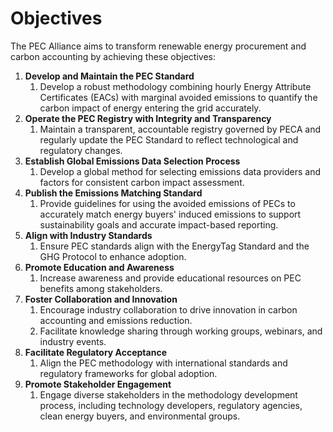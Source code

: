 # Objectives

The PEC Alliance aims to transform renewable energy procurement and carbon accounting by achieving these objectives:

1. **Develop and Maintain the PEC Standard**
   1. Develop a robust methodology combining hourly Energy Attribute Certificates (EACs) with marginal avoided emissions to quantify the carbon impact of energy entering the grid accurately.
2. **Operate the PEC Registry with Integrity and Transparency**
   1. Maintain a transparent, accountable registry governed by PECA and regularly update the PEC Standard to reflect technological and regulatory changes.
3. **Establish Global Emissions Data Selection Process**
   1. Develop a global method for selecting emissions data providers and factors for consistent carbon impact assessment.
4. **Publish the Emissions Matching Standard**
   1. Provide guidelines for using the avoided emissions of PECs to accurately match energy buyers' induced emissions to support sustainability goals and accurate impact-based reporting.
5. **Align with Industry Standards**
   1. Ensure PEC standards align with the EnergyTag Standard and the GHG Protocol to enhance adoption.
6. **Promote Education and Awareness**
   1. Increase awareness and provide educational resources on PEC benefits among stakeholders.
7. **Foster Collaboration and Innovation**
   1. Encourage industry collaboration to drive innovation in carbon accounting and emissions reduction.
   2. Facilitate knowledge sharing through working groups, webinars, and industry events.
8. **Facilitate Regulatory Acceptance**
   1. Align the PEC methodology with international standards and regulatory frameworks for global adoption.
9. **Promote Stakeholder Engagement**
   1. Engage diverse stakeholders in the methodology development process, including technology developers, regulatory agencies, clean energy buyers, and environmental groups.

